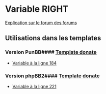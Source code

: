 # Variable RIGHT
[Explication sur le forum des forums](http://forum.forumactif.com/t294113-listing-des-variables#RIGHT)
## Utilisations dans les templates
### Version PunBB#### [Template donate](punbb/donate.md)
* [Variable à la ligne 184](../punbb/donate.tpl#L184)
### Version phpBB2#### [Template donate](subsilver/donate.md)
* [Variable à la ligne 221](../subsilver/donate.tpl#L221)